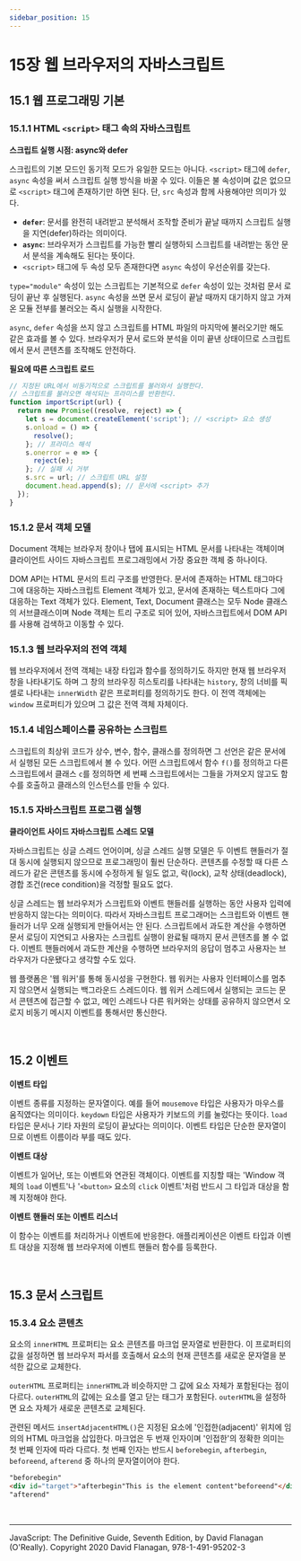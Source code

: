 ```yaml
---
sidebar_position: 15
---
```


# 15장 웹 브라우저의 자바스크립트

## 15.1 웹 프로그래밍 기본

### 15.1.1 HTML `<script>` 태그 속의 자바스크립트

**스크립트 실행 시점: async와 defer**

스크립트의 기본 모드인 동기적 모드가 유일한 모드는 아니다. `<script>` 태그에 `defer`, `async` 속성을 써서 스크립트 실행 방식을 바꿀 수 있다. 이들은 불 속성이며 값은 없으므로 `<script>` 태그에 존재하기만 하면 된다. 단, `src` 속성과 함께 사용해야만 의미가 있다.

- **`defer`**: 문서를 완전히 내려받고 분석해서 조작할 준비가 끝날 때까지 스크립트 실행을 지연(defer)하라는 의미이다.
- **`async`**: 브라우저가 스크립트를 가능한 빨리 실행하되 스크립트를 내려받는 동안 문서 분석을 계속해도 된다는 뜻이다.
- `<script>` 태그에 두 속성 모두 존재한다면 `async` 속성이 우선순위를 갖는다.

`type="module"` 속성이 있는 스크립트는 기본적으로 `defer` 속성이 있는 것처럼 문서 로딩이 끝난 후 실행된다. `async` 속성을 쓰면 문서 로딩이 끝날 때까지 대기하지 않고 가져온 모듈 전부를 불러오는 즉시 실행을 시작한다.

`async`, `defer` 속성을 쓰지 않고 스크립트를 HTML 파일의 마지막에 불러오기만 해도 같은 효과를 볼 수 있다. 브라우저가 문서 로드와 분석을 이미 끝낸 상태이므로 스크립트에서 문서 콘텐츠를 조작해도 안전하다.

**필요에 따른 스크립트 로드**

```js
// 지정된 URL에서 비동기적으로 스크립트를 불러와서 실행한다.
// 스크립트를 불러오면 해석되는 프라미스를 반환한다.
function importScript(url) {
  return new Promise((resolve, reject) => {
    let s = document.createElement('script'); // <script> 요소 생성
    s.onload = () => {
      resolve();
    }; // 프라미스 해석
    s.onerror = e => {
      reject(e);
    }; // 실패 시 거부
    s.src = url; // 스크립트 URL 설정
    document.head.append(s); // 문서에 <script> 추가
  });
}
```

### 15.1.2 문서 객체 모델

Document 객체는 브라우저 창이나 탭에 표시되는 HTML 문서를 나타내는 객체이며 클라이언트 사이드 자바스크립트 프로그래밍에서 가장 중요한 객체 중 하나이다.

DOM API는 HTML 문서의 트리 구조를 반영한다. 문서에 존재하는 HTML 태그마다 그에 대응하는 자바스크립트 Element 객체가 있고, 문서에 존재하는 텍스트마다 그에 대응하는 Text 객체가 있다. Element, Text, Document 클래스는 모두 Node 클래스의 서브클래스이며 Node 객체는 트리 구조로 되어 있어, 자바스크립트에서 DOM API를 사용해 검색하고 이동할 수 있다.

### 15.1.3 웹 브라우저의 전역 객체

웹 브라우저에서 전역 객체는 내장 타입과 함수를 정의하기도 하지만 현재 웹 브라우저 창을 나타내기도 하며 그 창의 브라우징 히스토리를 나타내는 `history`, 창의 너비를 픽셀로 나타내는 `innerWidth` 같은 프로퍼티를 정의하기도 한다. 이 전역 객체에는 `window` 프로퍼티가 있으며 그 값은 전역 객체 자체이다.

### 15.1.4 네임스페이스를 공유하는 스크립트

스크립트의 최상위 코드가 상수, 변수, 함수, 클래스를 정의하면 그 선언은 같은 문서에서 실행된 모든 스크립트에서 볼 수 있다. 어떤 스크립트에서 함수 `f()`를 정의하고 다른 스크립트에서 클래스 `c`를 정의하면 세 번째 스크립트에서는 그들을 가져오지 않고도 함수를 호출하고 클래스의 인스턴스를 만들 수 있다.

### 15.1.5 자바스크립트 프로그램 실행

**클라이언트 사이드 자바스크립트 스레드 모델**

자바스크립트는 싱글 스레드 언어이며, 싱글 스레드 실행 모델은 두 이벤트 핸들러가 절대 동시에 실행되지 않으므로 프로그래밍이 훨씬 단순하다. 콘텐츠를 수정할 때 다른 스레드가 같은 콘텐츠를 동시에 수정하게 될 일도 없고, 락(lock), 교착 상태(deadlock), 경합 조건(rece condition)을 걱정할 필요도 없다.

싱글 스레드는 웹 브라우저가 스크립트와 이벤트 핸들러를 실행하는 동안 사용자 입력에 반응하지 않는다는 의미이다. 따라서 자바스크립트 프로그래머는 스크립트와 이벤트 핸들러가 너무 오래 실행되게 만들어서는 안 된다. 스크립트에서 과도한 계산을 수행하면 문서 로딩이 지연되고 사용자는 스크립트 실행이 완료될 때까지 문서 콘텐츠를 볼 수 없다. 이벤트 핸들러에서 과도한 계산을 수행하면 브라우저의 응답이 멈추고 사용자는 브라우저가 다운됐다고 생각할 수도 있다.

웹 플랫폼은 '웹 워커'를 통해 동시성을 구현한다. 웹 워커는 사용자 인터페이스를 멈추지 않으면서 실행되는 백그라운드 스레드이다. 웹 워커 스레드에서 실행되는 코드는 문서 콘텐츠에 접근할 수 없고, 메인 스레드나 다른 워커와는 상태를 공유하지 않으면서 오로지 비동기 메시지 이벤트를 통해서만 통신한다.

<br />

## 15.2 이벤트

**이벤트 타입**

이벤트 종류를 지정하는 문자열이다. 예를 들어 `mousemove` 타입은 사용자가 마우스를 움직였다는 의미이다. `keydown` 타입은 사용자가 키보드의 키를 눌렀다는 뜻이다. `load` 타입은 문서나 기타 자원의 로딩이 끝났다는 의미이다. 이벤트 타입은 단순한 문자열이므로 이벤트 이름이라 부를 때도 있다.

**이벤트 대상**

이벤트가 일어난, 또는 이벤트와 연관된 객체이다. 이벤트를 지칭할 때는 'Window 객체의 `load` 이벤트'나 '`<button>` 요소의 `click` 이벤트'처럼 반드시 그 타입과 대상을 함께 지정해야 한다.

**이벤트 핸들러 또는 이벤트 리스너**

이 함수는 이벤트를 처리하거나 이벤트에 반응한다. 애플리케이션은 이벤트 타입과 이벤트 대상을 지정해 웹 브라우저에 이벤트 핸들러 함수를 등록한다.

<br />

## 15.3 문서 스크립트

### 15.3.4 요소 콘텐츠

요소의 `innerHTML` 프로퍼티는 요소 콘텐츠를 마크업 문자열로 반환한다. 이 프로퍼티의 값을 설정하면 웹 브라우저 파서를 호출해서 요소의 현재 콘텐츠를 새로운 문자열을 분석한 값으로 교체한다.

`outerHTML` 프로퍼티는 `innerHTML`과 비슷하지만 그 값에 요소 자체가 포함된다는 점이 다르다. `outerHTML`의 값에는 요소를 열고 닫는 태그가 포함된다. `outerHTML`을 설정하면 요소 자체가 새로운 콘텐츠로 교체된다.

관련된 메서드 `insertAdjacentHTML()`은 지정된 요소에 '인접한(adjacent)' 위치에 임의의 HTML 마크업을 삽입한다. 마크업은 두 번재 인자이며 '인접한'의 정확한 의미는 첫 번째 인자에 따라 다르다. 첫 번째 인자는 반드시 `beforebegin`, `afterbegin`, `beforeend`, `afterend` 중 하나의 문자열이어야 한다.

```html
"beforebegin"
<div id="target">"afterbegin"This is the element content"beforeend"</div>
"afterend"
```

<br />

<hr />

JavaScript: The Definitive Guide, Seventh Edition, by David Flanagan (O'Really). Copyright 2020 David Flanagan, 978-1-491-95202-3
